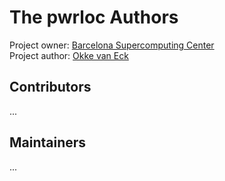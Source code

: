 # The pwrloc Authors

Project owner: [Barcelona Supercomputing Center](https://bsc.es/)\
Project author: [Okke van Eck](https://github.com/okkevaneck)

## Contributors

...

## Maintainers

...
